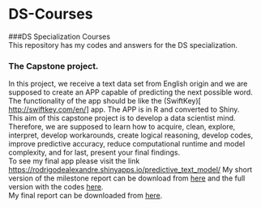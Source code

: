 DS-Courses
==========

###DS Specialization Courses  
This repository has my codes and answers for the DS specialization.  

### The Capstone project.
In this project, we receive a text data set from English origin and we are supposed to create an APP capable of predicting the next possible word. The functionality of the app should be like the (SwiftKey)[ http://swiftkey.com/en/] app. The APP is in R and converted to Shiny.  
This aim of this capstone project is to develop a data scientist mind. Therefore, we are supposed to learn how to acquire, clean, explore, interpret, develop workarounds, create logical reasoning, develop codes, improve predictive accuracy, reduce computational runtime and model complexity, and for last, present your final findings.  
To see my final app please visit the link https://rodrigodealexandre.shinyapps.io/predictive_text_model/
My short version of the milestone report can be download from [here](https://github.com/rodrigodealexandre/DS-Courses/blob/master/Capstone/Milestone/Milestone_short.pdf) and the full version with the codes [here](https://github.com/rodrigodealexandre/DS-Courses/blob/master/Capstone/Milestone/Milestone.pdf).  
My final report can be downloaded from [here](https://github.com/rodrigodealexandre/DS-Courses/blob/master/Capstone/Reproducible-Report-Submission/Reproducible_Report.pdf).  

